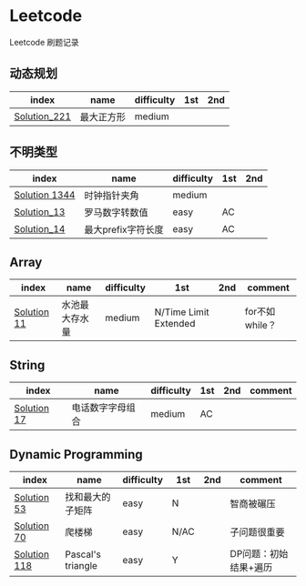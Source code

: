 # Leetcode
Leetcode 刷题记录


## 动态规划
|index| name| difficulty|1st|2nd
|----|----|----|----|----|
|[Solution_221](https://github.com/EricKani/Leetcode/blob/master/Solution_221.py)|最大正方形|medium

## 不明类型
|index| name| difficulty|1st|2nd
|----|----|----|----|----|
|[Solution 1344](https://github.com/EricKani/Leetcode/blob/master/Solution_1344.py)|时钟指针夹角|medium
|[Solution_13](https://github.com/EricKani/Leetcode/blob/master/Solution_13.py)|罗马数字转数值|easy|AC
|[Solution_14](https://github.com/EricKani/Leetcode/blob/master/Solution_14.py)|最大prefix字符长度|easy|AC

## Array
|index| name| difficulty|1st |2nd |comment|
|----|  ----|       ----|----|----|---- |
|[Solution 11](https://github.com/EricKani/Leetcode/blob/master/Solution_11.py)|水池最大存水量|medium|N/Time Limit Extended| |for不如while？

## String
|index| name| difficulty|1st |2nd |comment|
|----|  ----|       ----|----|----|---- |
|[Solution 17](https://github.com/EricKani/Leetcode/blob/master/Solution_17.py)|电话数字字母组合|medium|AC| |

## Dynamic Programming
|index| name| difficulty|1st |2nd |comment|
|----|  ----|       ----|----|----|---- |
|[Solution 53](https://github.com/EricKani/Leetcode/blob/master/Solution_53.py)|找和最大的子矩阵|easy|N| |智商被碾压
|[Solution 70](https://github.com/EricKani/Leetcode/blob/master/Solution_70.py)|爬楼梯|easy|N/AC| |子问题很重要
|[Solution 118](https://github.com/EricKani/Leetcode/blob/master/Solution_118.py)|Pascal's triangle|easy|Y| |DP问题：初始结果+遍历
